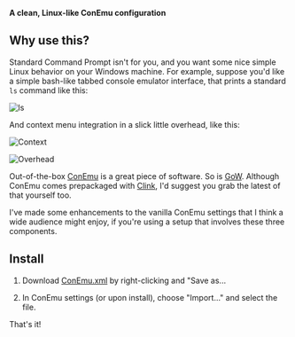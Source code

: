 **A clean, Linux-like ConEmu configuration**

## Why use this? ##

Standard Command Prompt isn't for you, and you want some nice simple Linux behavior on your Windows machine.
For example, suppose you'd like a simple bash-like tabbed console emulator interface, that prints a standard `ls`
command like this:

![ls](http://www.entangledloops.com/img/ConEmu/ls.png)

And context menu integration in a slick little overhead, like this:

![Context](http://www.entangledloops.com/img/ConEmu/context.png)

![Overhead](http://www.entangledloops.com/img/ConEmu/overhead.png)

Out-of-the-box [ConEmu](https://conemu.github.io) is a great piece of software.
So is [GoW](https://github.com/bmatzelle/gow/wiki).
Although ConEmu comes prepackaged with [Clink](https://mridgers.github.io/clink), I'd suggest you grab the latest of that yourself too.

I've made some enhancements to the vanilla ConEmu settings that I think a wide audience might enjoy, if you're using a setup that involves these three components.

## Install ##

1) Download [ConEmu.xml](http://www.entangledloops.com/config/ConEmu.xml) by right-clicking and "Save as...

2) In ConEmu settings (or upon install), choose "Import..." and select the file.

That's it!